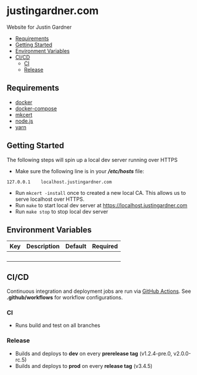 # justingardner.com

Website for Justin Gardner

- [Requirements](#requirements)
- [Getting Started](#getting-started)
- [Environment Variables](#environment-variables)
- [CI/CD](#cicd)
  - [CI](#ci)
  - [Release](#release)

## Requirements

- [docker](https://docs.docker.com/install/)
- [docker-compose](https://docs.docker.com/compose/install/)
- [mkcert](https://github.com/FiloSottile/mkcert)
- [node.js](https://nodejs.org/en/)
- [yarn](https://yarnpkg.com/en/docs/install)

## Getting Started

The following steps will spin up a local dev server running over HTTPS

- Make sure the following line is in your **_/etc/hosts_** file:

```
127.0.0.1    localhost.justingardner.com
```

- Run `mkcert -install` once to created a new local CA. This allows us to serve localhost over HTTPS.
- Run `make` to start local dev server at https://localhost.justingardner.com
- Run `make stop` to stop local dev server

## Environment Variables

| Key | Description | Default | Required |
| --- | ----------- | :-----: | :------: |
|     |             |         |          |

## CI/CD

Continuous integration and deployment jobs are run via [GitHub Actions](https://github.com/features/actions).
See **.github/workflows** for workflow configurations.

### CI

- Runs build and test on all branches

### Release

- Builds and deploys to **dev** on every **prerelease tag** (v1.2.4-pre.0, v2.0.0-rc.5)
- Builds and deploys to **prod** on every **release tag** (v3.4.5)
